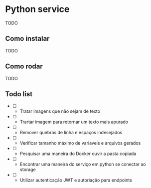# Python service
TODO

## Como instalar
TODO

## Como rodar
TODO

## Todo list
- [ ] - Tratar imagens que não sejam de texto
- [ ] - Trartar imagem para retornar um texto mais apurado
- [ ] - Remover quebras de linha e espaços indesejados
- [ ] - Verificar tamanho máximo de variaveis e arquivos gerados
- [ ] - Pesquisar uma maneira do Docker ouvir a pasta copiada
- [ ] - Encontrar uma maneira do serviço em python se conectar ao storage
- [ ] - Utilizar autenticação JWT e autoriação para endpoints